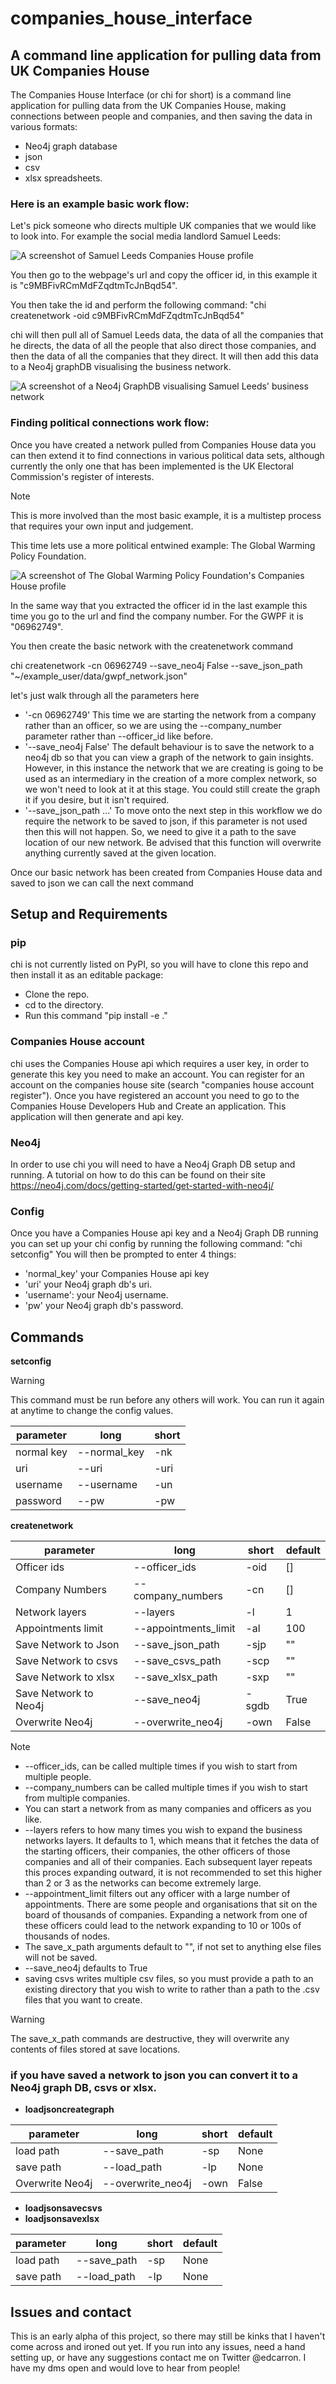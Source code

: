 # companies_house_interface
## A command line application for pulling data from UK Companies House

The Companies House Interface (or chi for short) is a command line application for
pulling data from the UK Companies House, making connections between people and companies,
and then saving the data in various formats:
- Neo4j graph database
- json
- csv
- xlsx spreadsheets.

### Here is an example basic work flow:

Let's pick someone who directs multiple UK companies that we would like to look into.
For example the social media landlord Samuel Leeds:

![A screenshot of Samuel Leeds Companies House profile](/imgs/companies_house.png)

You then go to the webpage's url and copy the officer id, in this example it is
"c9MBFivRCmMdFZqdtmTcJnBqd54".

You then take the id and perform the following command:
"chi createnetwork -oid c9MBFivRCmMdFZqdtmTcJnBqd54"

chi will then pull all of Samuel Leeds data, the data of all the companies that he directs,
the data of all the people that also direct those companies, and then the data of all
the companies that they direct. It will then add this data to a Neo4j graphDB
visualising the business network.

![A screenshot of a Neo4j GraphDB visualising Samuel Leeds' business network](/imgs/graph_example.png)

### Finding political connections work flow:

Once you have created a network pulled from Companies House data you can then extend it to find connections in various
political data sets, although currently the only one that has been implemented is the UK Electoral Commission's register
of interests.

>[!NOTE]
> This is more involved than the most basic example, it is a multistep process that requires your own input
> and judgement.

This time lets use a more political entwined example: The Global Warming Policy Foundation.

![A screenshot of The Global Warming Policy Foundation's Companies House profile](/imgs/GWPF_CH_profile.png)

In the same way that you extracted the officer id in the last example this time you go to the url and find the company 
number. For the GWPF it is "06962749".

You then create the basic network with the createnetwork command

chi createnetwork -cn 06962749 --save_neo4j False --save_json_path "~/example_user/data/gwpf_network.json" 

let's just walk through all the parameters here
- '-cn 06962749' This time we are starting the network from a company rather than an officer, so we are using the --company_number parameter rather than --officer_id like before.  
- '--save_neo4j False' The default behaviour is to save the network to a neo4j db so that you can view a graph of the network to gain insights. However, in this instance the network that we are creating is going to be used as an intermediary in the creation of a more complex network, so we won't need to look at it at this stage. You could still create the graph it if you desire, but it isn't required.   
- '--save_json_path ...' To move onto the next step in this workflow we do require the network to be saved to json, if this parameter is not used then this will not happen. So, we need to give it a path to the save location of our new network. Be advised that this function will overwrite anything currently saved at the given location.

Once our basic network has been created from Companies House data and saved to json we can call the next command

## Setup and Requirements

### pip
chi is not currently listed on PyPI, so you will have to clone this repo and then install it as an editable package:
- Clone the repo.
- cd to the directory.
- Run this command "pip install -e ."

### Companies House account
chi uses the Companies House api which requires a user key, in order to generate this key you need to make an account.
You can register for an account on the companies house site (search "companies house account register").
Once you have registered an account you need to go to the Companies House Developers Hub and Create an application.
This application will then generate and api key.

### Neo4j
In order to use chi you will need to have a Neo4j Graph DB setup and running. A tutorial on how to do this can be found
on their site https://neo4j.com/docs/getting-started/get-started-with-neo4j/

### Config

Once you have a Companies House api key and a Neo4j Graph DB running you can set up your chi config by running the
following command:
"chi setconfig"
You will then be prompted to enter 4 things:
- 'normal_key' your Companies House api key 
- 'uri' your Neo4j graph db's uri.
- 'username': your Neo4j username.
- 'pw' your Neo4j graph db's password.

## Commands

**setconfig**
> [!WARNING]
> This command must be run before any others will work. You can run it again at anytime to change the config values.

| parameter  | long         | short |
|------------|--------------|-------|
| normal key | --normal_key | -nk   | 
| uri        | --uri        | -uri  |
| username   | --username   | -un   |
| password   | --pw         | -pw   |


**createnetwork**

| parameter             | long                 | short | default |
|-----------------------|----------------------|-------|---------|
| Officer ids           | --officer_ids        | -oid  | []      | 
| Company Numbers       | --company_numbers    | -cn   | []      |
| Network layers        | --layers             | -l    | 1       |
| Appointments limit    | --appointments_limit | -al   | 100     |
| Save Network to Json  | --save_json_path     | -sjp  | ""      |
| Save Network to csvs  | --save_csvs_path     | -scp  | ""      |
| Save Network to xlsx  | --save_xlsx_path     | -sxp  | ""      |
| Save Network to Neo4j | --save_neo4j         | -sgdb | True    |
| Overwrite Neo4j       | --overwrite_neo4j    | -own  | False   |

> [!NOTE]
- --officer_ids, can be called multiple times if you wish to start from multiple people.
- --company_numbers can be called multiple times if you wish to start from multiple companies.
- You can start a network from as many companies and officers as you like.
- --layers refers to how many times you wish to expand the business networks layers. It defaults to 1, which means that
 it fetches the data of the starting officers, their companies, the other officers of those companies and all of their 
 companies. Each subsequent layer repeats this proces expanding outward, it is not recommended to set this higher than
 2 or 3 as the networks can become extremely large.
- --appointment_limit filters out any officer with a large number of appointments. There are some people and organisations
 that sit on the board of thousands of companies. Expanding a network from one of these officers could lead to the network 
 expanding to 10 or 100s of thousands of nodes.
- The save_x_path arguments default to "", if not set to anything else files will not be saved.
- --save_neo4j defaults to True
- saving csvs writes multiple csv files, so you must provide a path to an existing directory that you wish to write to 
 rather than a path to the .csv files that you want to create.

> [!Warning]
> The save_x_path commands are destructive, they will overwrite any contents of files stored at save locations.


### if you have saved a network to json you can convert it to a Neo4j graph DB, csvs or xlsx.

- **loadjsoncreategraph**

| parameter       | long              | short | default |
|-----------------|-------------------|-------|---------|
| load path       | --save_path       | -sp   | None    |
| save path       | --load_path       | -lp   | None    |
| Overwrite Neo4j | --overwrite_neo4j | -own  | False   |

- **loadjsonsavecsvs**
- **loadjsonsavexlsx**

| parameter | long        | short | default |
|-----------|-------------|-------|---------|
| load path | --save_path | -sp   | None    |
| save path | --load_path | -lp   | None    |


## Issues and contact

This is an early alpha of this project, so there may still be kinks that I haven't come across and ironed out yet. If
you run into any issues, need a hand setting up, or have any suggestions contact me on Twitter @edcarron. I have my dms
open and would love to hear from people!